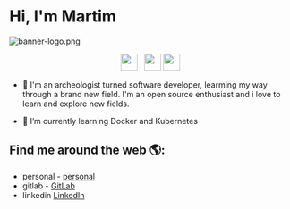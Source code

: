 # Hi, I'm Martim

<img src="https://raw.githubusercontent.com/martimdLima/blob/main/resources/header.png?raw=true" alt="banner-logo.png">

<p align='center'>
<a href="https://mdlima-resume.herokuapp.com/"><img height="30" src="https://raw.githubusercontent.com/martimdLima/blob/main/resources/social/personal.png?raw=true"></a>&nbsp;&nbsp;
<a href="https://www.linkedin.com/in/waylonwalker/"><img height="30" src=https://raw.githubusercontent.com/martimdLima/blob/main/resources/social/linkedin.png?raw=true"></a>
<a href="https://www.gitlab.com/mdlima0/"><img height="30" src="https://raw.githubusercontent.com/martimdLima/blob/main/resources/social/gitlab.png.png?raw=true"></a>
</p>

- 💬 I'm an archeologist turned software developer, learming my way through a brand new field. I'm an open source enthusiast and i love to learn and explore new fields.

- 🌱 I’m currently learning Docker and Kubernetes


## Find me around the web 🌎: 
- personal - <a href="https://mdlima-resume.herokuapp.com/">personal</a> 
- gitlab - <a href="https://gitlab.com/mdLima0">GitLab</a> 
- linkedin <a href="https://www.linkedin.com/in/monicampowell/">LinkedIn</a> 

